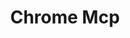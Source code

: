 ---
created: '2025-09-16T15:05:15.650518'
modified: '2025-09-19T06:58:56.102925'
ship_factor: 5
subtype: mcp-servers
tags: []
title: Chrome Mcp
type: tool
version: 1
---